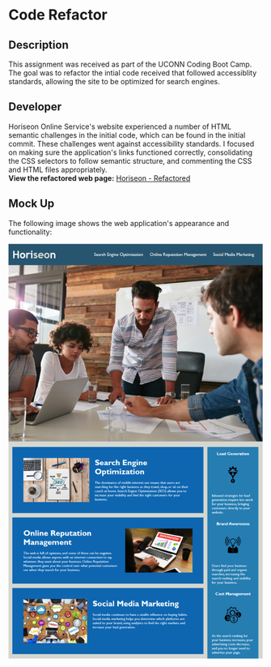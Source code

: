 # Code Refactor
##  Description
This assignment was received as part of the UCONN Coding Boot Camp.
The goal was to refactor the intial code received that followed accessiblity standards, allowing the site to be optimized for search engines.  
## Developer
Horiseon Online Service's website experienced a number of HTML semantic challenges in the initial code, which can be found in the initial commit.
These challenges went against accessibility standards.  I focused on making sure the application's links functioned correctly, consolidating 
the CSS selectors to follow semantic structure, and commenting the CSS and HTML files appropriately.  
**View the refactored web page:** [Horiseon - Refactored][demo]

## Mock Up 
The following image shows the web application's appearance and functionality:

![code refactor](Screenshot/horiseon.png)

[demo]: https://rpc08002.github.io/1-code-refactor/.